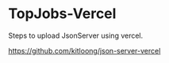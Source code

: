 # TopJobs-Vercel

Steps to upload JsonServer using vercel.

https://github.com/kitloong/json-server-vercel





